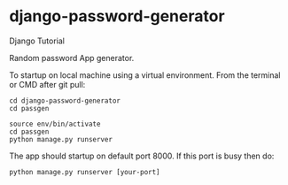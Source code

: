 # django-password-generator
Django Tutorial

Random password App generator.

To startup on local machine using a virtual environment. From the
terminal or CMD after git pull:

```
cd django-password-generator
cd passgen

source env/bin/activate
cd passgen
python manage.py runserver
```

The app should startup on default port 8000. If this port is busy then do:

```
python manage.py runserver [your-port]
```
